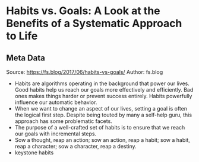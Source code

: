 # Habits vs. Goals: A Look at the Benefits of a Systematic Approach to Life

## Meta Data

Source:  https://fs.blog/2017/06/habits-vs-goals/ 
Author: fs.blog

- Habits are algorithms operating in the background that power our lives. Good habits help us reach our goals more effectively and efficiently. Bad ones makes things harder or prevent success entirely. Habits powerfully influence our automatic behavior.
- When we want to change an aspect of our lives, setting a goal is often the logical first step. Despite being touted by many a self-help guru, this approach has some problematic facets.
- The purpose of a well-crafted set of habits is to ensure that we reach our goals with incremental steps.
- Sow a thought, reap an action; sow an action, reap a habit; sow a habit, reap a character; sow a character, reap a destiny.
- keystone habits
